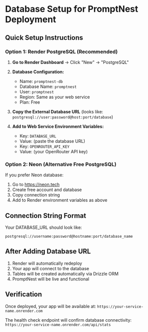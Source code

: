 # Database Setup for PromptNest Deployment

## Quick Setup Instructions

### Option 1: Render PostgreSQL (Recommended)

1. **Go to Render Dashboard** → Click "New" → "PostgreSQL"
2. **Database Configuration:**
   - Name: `promptnest-db`
   - Database Name: `promptnest`
   - User: `promptnest`
   - Region: Same as your web service
   - Plan: Free

3. **Copy the External Database URL** (looks like: `postgresql://user:password@host:port/database`)

4. **Add to Web Service Environment Variables:**
   - Key: `DATABASE_URL`
   - Value: (paste the database URL)
   - Key: `OPENROUTER_API_KEY`
   - Value: (your OpenRouter API key)

### Option 2: Neon (Alternative Free PostgreSQL)

If you prefer Neon database:
1. Go to https://neon.tech
2. Create free account and database
3. Copy connection string
4. Add to Render environment variables as above

## Connection String Format

Your DATABASE_URL should look like:
```
postgresql://username:password@hostname:port/database_name
```

## After Adding Database URL

1. Render will automatically redeploy
2. Your app will connect to the database
3. Tables will be created automatically via Drizzle ORM
4. PromptNest will be live and functional

## Verification

Once deployed, your app will be available at:
`https://your-service-name.onrender.com`

The health check endpoint will confirm database connectivity:
`https://your-service-name.onrender.com/api/stats`